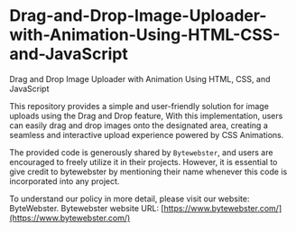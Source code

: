 # Drag-and-Drop-Image-Uploader-with-Animation-Using-HTML-CSS-and-JavaScript
Drag and Drop Image Uploader with Animation Using HTML, CSS, and JavaScript

This repository provides a simple and user-friendly solution for image uploads using the Drag and Drop feature, With this implementation, users can easily drag and drop images onto the designated area, creating a seamless and interactive upload experience powered by CSS Animations.

The provided code is generously shared by ```Bytewebster```, and users are encouraged to freely utilize it in their projects. However, it is essential to give credit to bytewebster by mentioning their name whenever this code is incorporated into any project.

To understand our policy in more detail, please visit our website: ByteWebster.
Bytewebster website URL: [https://www.bytewebster.com/](https://www.bytewebster.com/)
